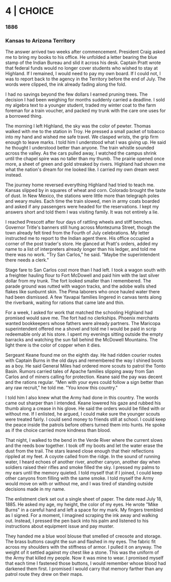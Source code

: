 # 4  |  CHOICE

### 1886
### Kansas to Arizona Territory
The answer arrived two weeks after commencement. President Craig asked me to bring my books to his office. He unfolded a letter bearing the blue stamp of the Indian Bureau and slid it across his desk. Captain Pratt wrote that federal funds would no longer cover students who wished to stay at Highland. If I remained, I would need to pay my own board. If I could not, I was to report back to the agency in the Territory before the end of July. The words were clipped, the ink already fading along the fold.

I had no savings beyond the few dollars I earned pruning trees. The decision I had been weighing for months suddenly carried a deadline. I sold my algebra text to a younger student, traded my winter coat to the farm foreman for a train voucher, and packed my trunk with the care one uses for a borrowed thing.

The morning I left Highland, the sky was the color of pewter. Thomas walked with me to the station in Troy. He pressed a small packet of tobacco into my hand and wished me safe travel. We clasped wrists, the grip firm enough to leave marks. I told him I understood what I was giving up. He said he thought I understood better than anyone. The train whistle sounded across the valley. As the cars pulled away, I watched the campus shrink until the chapel spire was no taller than my thumb. The prairie opened once more, a sheet of green and gold streaked by rivers. Highland had shown me what the nation's dream for me looked like. I carried my own dream west instead.

The journey home reversed everything Highland had tried to teach me. Kansas slipped by in squares of wheat and corn. Colorado brought the taste of dust. In New Mexico, the stations were little more than telegraph poles and weary mules. Each time the train slowed, men in army coats boarded and asked if any passengers were headed for the reservations. I kept my answers short and told them I was visiting family. It was not entirely a lie.

I reached Prescott after four days of rattling wheels and stiff benches. Governor Tritle's banners still hung across Montezuma Street, though the town already felt tired from the Fourth of July celebrations. My letter instructed me to report to the Indian agent there. His office occupied a corner of the post trader's store. He glanced at Pratt's orders, added my name to a list of interpreters already longer than his ledger, and told me there was no work. "Try San Carlos," he said. "Maybe the superintendent there needs a clerk."

Stage fare to San Carlos cost more than I had left. I took a wagon south with a freighter hauling flour to Fort McDowell and paid him with the last silver dollar from my trunk. The fort looked smaller than I remembered. The parade ground was rutted with wagon tracks, and the adobe walls shed flakes like sunburnt skin. The Pima laborers who once hauled water there had been dismissed. A few Yavapai families lingered in canvas tents along the riverbank, waiting for rations that came late and thin.

For a week, I asked for work that matched the schooling Highland had promised would save me. The fort had no clerkships. Phoenix merchants wanted bookkeepers whose fathers were already partners. The Maricopa superintendent offered me a shovel and told me I would be paid in scrip redeemable only at his store. I spent my evenings sitting outside the empty barracks and watching the sun fall behind the McDowell Mountains. The light there is the color of copper when it dies.

Sergeant Keane found me on the eighth day. He had ridden courier routes with Captain Burns in the old days and remembered the way I shined boots as a boy. He said General Miles had ordered more scouts to patrol the Tonto Basin. Rumors carried tales of Apache families slipping away from San Carlos and of miners calling for protection. Keane said the pay was decent and the rations regular. "Men with your eyes could follow a sign better than any raw recruit," he told me. "You know this country."

I told him I also knew what the Army had done in this country. The words came out sharper than I intended. Keane lowered his gaze and rubbed his thumb along a crease in his glove. He said the orders would be filled with or without me. If I enlisted, he argued, I could make sure the younger scouts were treated fairly. I could send money to friends still at school. I could keep the peace inside the patrols before others turned them into hunts. He spoke as if the choice carried more kindness than blood.

That night, I walked to the bend in the Verde River where the current slows and the reeds bow together. I took off my boots and let the water erase the dust from the trail. The stars leaned close enough that their reflections rippled at my feet. A coyote called from the ridge. In the sound of running water, I heard echoes of another river, another canyon, another day when soldiers raised their rifles and smoke filled the sky. I pressed my palms to my ears until the memory quieted. I told myself that if I joined, I could keep other canyons from filling with the same smoke. I told myself the Army would move on with or without me, and I was tired of standing outside decisions made in my name.

The enlistment clerk set out a single sheet of paper. The date read July 18, 1885. He asked my age, my height, the color of my eyes. He wrote "Mike Burns" in a careful hand and left a space for my mark. My fingers trembled as I signed. For a moment, I imagined scraping the ink away and walking out. Instead, I pressed the pen back into his palm and listened to his instructions about equipment issue and pay muster.

They handed me a blue wool blouse that smelled of creosote and storage. The brass buttons caught the sun and flashed in my eyes. The fabric fit across my shoulders with the stiffness of armor. I pulled it on anyway. The weight of it settled against my chest like a stone. This was the uniform of the Army that killed my people. Now it was mine to wear. I promised myself that each time I fastened those buttons, I would remember whose blood had darkened them first. I promised I would carry that memory farther than any patrol route they drew on their maps.